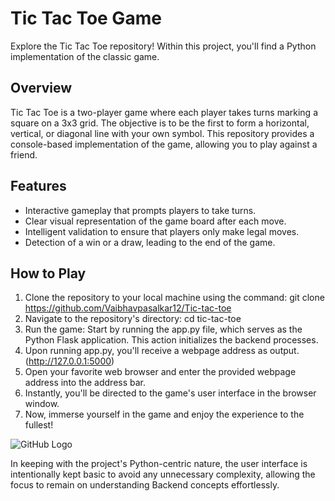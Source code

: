 # Tic Tac Toe Game

Explore the Tic Tac Toe repository! Within this project, you'll find a Python implementation of the classic game.

## Overview
Tic Tac Toe is a two-player game where each player takes turns marking a square on a 3x3 grid. The objective is to be the first to form a horizontal, vertical, or diagonal line with your own symbol. This repository provides a console-based implementation of the game, allowing you to play against a friend.

## Features
- Interactive gameplay that prompts players to take turns.
- Clear visual representation of the game board after each move.
- Intelligent validation to ensure that players only make legal moves.
- Detection of a win or a draw, leading to the end of the game.

## How to Play
1. Clone the repository to your local machine using the command:
 git clone https://github.com/Vaibhavpasalkar12/Tic-tac-toe
2. Navigate to the repository's directory:
cd tic-tac-toe
3. Run the game:
Start by running the app.py file, which serves as the Python Flask application. This action initializes the backend processes.
4. Upon running app.py, you'll receive a webpage address as output.(http://127.0.0.1:5000)
5. Open your favorite web browser and enter the provided webpage address into the address bar.
6. Instantly, you'll be directed to the game's user interface in the browser window.
7. Now, immerse yourself in the game and enjoy the experience to the fullest!


![GitHub Logo](https://github.com/Vaibhavpasalkar12/Tic-tac-toe/blob/main/ss.png)

In keeping with the project's Python-centric nature, the user interface is intentionally kept basic to avoid any unnecessary complexity, allowing the focus to remain on understanding Backend concepts effortlessly.
